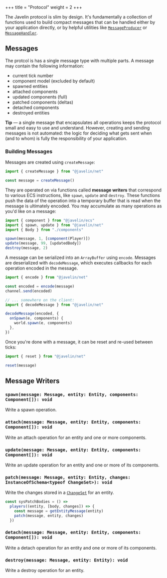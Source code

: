 +++
title = "Protocol"
weight = 2
+++

The Javelin protocol is slim by design. It's fundamentally a collection of functions used to build compact messages that can be handled either by your application directly, or by helpful utilities like [`MessageProducer`](/networking/message-producer) or [`MessageHandler`](/networking/message-handler).

## Messages

The protcol is has a single message type with multiple parts. A message may contain the following information:

- current tick number
- component model (excluded by default)
- spawned entities
- attached components
- updated components (full)
- patched components (deltas)
- detached components
- destroyed entities

<aside>
  <p>
    <strong>Tip</strong> — a single message that encapsulates all operations keeps the protocol small and easy to use and understand. However, creating and sending messages is not automated: the logic for deciding what gets sent when (and to whom) is fully the responsibility of your application.
  </p>
</aside>

### Building Messages

Messages are created using `createMessage`:

```ts
import { createMessage } from "@javelin/net"

const message = createMessage()
```

They are operated on via functions called **message writers** that correspond to various ECS instructions, like `spawn`, `update` and `destroy`. These functions push the data of the operation into a temporary buffer that is read when the message is ultimately encoded. You may accumulate as many operations as you'd like on a message:

```ts
import { component } from "@javelin/ecs"
import { spawn, update } from "@javelin/net"
import { Body } from "./components"

spawn(message, 1, [component(Player)])
update(message, 99, [updatedBody])
destroy(message, 2)
```

A message can be serialized into an `ArrayBuffer` using `encode`. Messages are deserialized with `decodeMessage`, which executes callbacks for each operation encoded in the message.

```ts
import { encode } from "@javelin/net"

const encoded = encode(message)
channel.send(encoded)

// ... somewhere on the client:
import { decodeMessage } from "@javelin/net"

decodeMessage(encoded, {
  onSpawn(e, components) {
    world.spawn(e, components)
  },
})
```

Once you're done with a message, it can be reset and re-used between ticks:

```ts
import { reset } from "@javelin/net"

reset(message)
```

## Message Writers

### `spawn(message: Message, entity: Entity, components: Component[]): void`

Write a spawn operation.

### `attach(message: Message, entity: Entity, components: Component[]): void`

Write an attach operation for an entity and one or more components.

### `update(message: Message, entity: Entity, components: Component[]): void`

Write an update operation for an entity and one or more of its components.

### `patch(message: Message, entity: Entity, changes: InstanceOfSchema<typeof ChangeSet>): void`

Write the changes stored in a [`ChangeSet`](/ecs/change-detection) for an entity.

```ts
const sysPatchBodies = () =>
  players((entity, [body, changes]) => {
    const message = getEntityMessage(entity)
    patch(message, entity, changes)
  })
```

### `detach(message: Message, entity: Entity, components: Component[]): void`

Write a detach operation for an entity and one or more of its components.

### `destroy(message: Message, entity: Entity): void`

Write a destroy operation for an entity.
